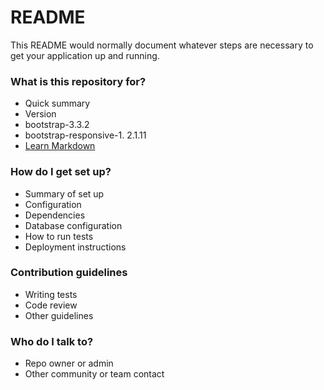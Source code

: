 # README #

This README would normally document whatever steps are necessary to get your application up and running.

### What is this repository for? ###

* Quick summary
* Version
* bootstrap-3.3.2
* bootstrap-responsive-1. 2.1.11
* [Learn Markdown](https://bitbucket.org/tutorials/markdowndemo)

### How do I get set up? ###

* Summary of set up
* Configuration
* Dependencies
* Database configuration
* How to run tests
* Deployment instructions

### Contribution guidelines ###

* Writing tests
* Code review
* Other guidelines

### Who do I talk to? ###

* Repo owner or admin
* Other community or team contact